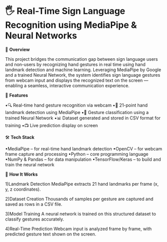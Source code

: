 # 🖐️ Real-Time Sign Language Recognition using MediaPipe & Neural Networks

📌 **Overview**

This project bridges the communication gap between sign language users and non-users by recognizing hand gestures in real time using hand landmark detection and machine learning. Leveraging MediaPipe by Google and a trained Neural Network, the system identifies sign language gestures from webcam input and displays the recognized text on the screen — enabling a seamless, interactive communication experience.


🎯 **Features**

•🔍 Real-time hand gesture recognition via webcam
•📐 21-point hand landmark detection using MediaPipe
•🤖 Gesture classification using a trained Neural Network
•📊 Dataset generated and stored in CSV format for training
•📺 Live prediction display on screen


🛠️ **Tech Stack**

•MediaPipe – for real-time hand landmark detection
•OpenCV – for webcam frame capture and processing
•Python – core programming language
•NumPy & Pandas – for data manipulation
•TensorFlow/Keras – to build and train the neural network


🧠 **How It Works**

1)Landmark Detection
MediaPipe extracts 21 hand landmarks per frame (x, y, z coordinates).

2)Dataset Creation
Thousands of samples per gesture are captured and saved as rows in a CSV file.

3)Model Training
A neural network is trained on this structured dataset to classify gestures accurately.

4)Real-Time Prediction
Webcam input is analyzed frame by frame, with predicted gesture text shown on the screen.
